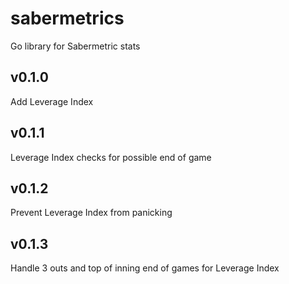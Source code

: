 # sabermetrics

Go library for Sabermetric stats

## v0.1.0

Add Leverage Index

## v0.1.1

Leverage Index checks for possible end of game

## v0.1.2

Prevent Leverage Index from panicking

## v0.1.3

Handle 3 outs and top of inning end of games for Leverage Index
